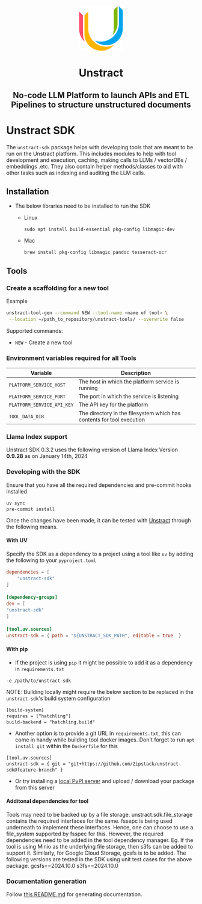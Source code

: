 <div align="center">
<img src="https://raw.githubusercontent.com/Zipstack/unstract-sdk/main/docs/assets/unstract_u_logo.png" style="height: 120px">

# Unstract

## No-code LLM Platform to launch APIs and ETL Pipelines to structure unstructured documents

</div>

# Unstract SDK

The `unstract-sdk` package helps with developing tools that are meant to be run on the Unstract platform. This includes
modules to help with tool development and execution, caching, making calls to LLMs / vectorDBs / embeddings .etc.
They also contain helper methods/classes to aid with other tasks such as indexing and auditing the LLM calls.

## Installation

- The below libraries need to be installed to run the SDK
  - Linux

    ```
    sudo apt install build-essential pkg-config libmagic-dev
    ```

  - Mac

    ```
    brew install pkg-config libmagic pandoc tesseract-ocr
    ```

## Tools

### Create a scaffolding for a new tool

Example

```bash
unstract-tool-gen --command NEW --tool-name <name of tool> \
 --location ~/path_to_repository/unstract-tools/ --overwrite false
```

Supported commands:

- `NEW` - Create a new tool

### Environment variables required for all Tools

| Variable                   | Description                                                           |
| -------------------------- | --------------------------------------------------------------------- |
| `PLATFORM_SERVICE_HOST`    | The host in which the platform service is running                     |
| `PLATFORM_SERVICE_PORT`    | The port in which the service is listening                            |
| `PLATFORM_SERVICE_API_KEY` | The API key for the platform                                          |
| `TOOL_DATA_DIR`            | The directory in the filesystem which has contents for tool execution |

### Llama Index support

Unstract SDK 0.3.2 uses the following version of Llama
Index Version **0.9.28** as on January 14th, 2024

### Developing with the SDK

Ensure that you have all the required dependencies and pre-commit hooks installed
```shell
uv sync
pre-commit install
```

Once the changes have been made, it can be tested with [Unstract](https://github.com/Zipstack/unstract) through the following means.

#### With UV
Specify the SDK as a dependency to a project using a tool like `uv` by adding the following to your `pyproject.toml`

```toml
dependencies = [
    "unstract-sdk"
]

[dependency-groups]
dev = [
"unstract-sdk"
]

[tool.uv.sources]
unstract-sdk = { path = "${UNSTRACT_SDK_PATH", editable = true  }
```

#### With pip
- If the project is using `pip` it might be possible to add it as a dependency in `requirements.txt`
```
-e /path/to/unstract-sdk
```
NOTE: Building locally might require the below section to be replaced in the `unstract-sdk`'s build system configuration
```
[build-system]
requires = ["hatchling"]
build-backend = "hatchling.build"
```
- Another option is to provide a git URL in `requirements.txt`, this can come in handy while building tool
docker images. Don't forget to run `apt install git` within the `Dockerfile` for this
```shell
[tool.uv.sources]
unstract-sdk = { git = "git+https://github.com/Zipstack/unstract-sdk@feature-branch" }
```

- Or try installing a [local PyPI server](https://pypi.org/project/pypiserver/) and upload / download your package from this server

#### Additonal dependencies for tool
Tools may need to be backed up by a file storage. unstract.sdk.file_storage contains the required interfaces for the
same. fssepc is being used underneath to implement these interfaces. Hence, one can choose to use a file_system
supported by fsspec for this. However, the required dependencies need to be added in the tool dependency manager.
Eg. If the tool is using Minio as the underlying file storage, then s3fs can be added to support it.
Similarly, for Google Cloud Storage, gcsfs is to be added.
The following versions are tested in the SDK using unit test cases for the above package.
    gcsfs==2024.10.0
    s3fs==2024.10.0


### Documentation generation

Follow [this README.md](https://github.com/Zipstack/unstract-sdk/blob/main/docs/README.md) for generating documentation.
